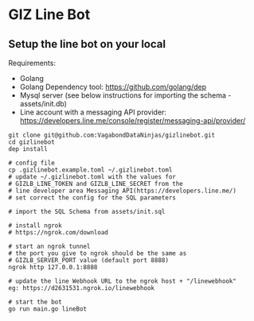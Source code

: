 # GIZ Line Bot

## Setup the line bot on your local

Requirements: 

* Golang
* Golang Dependency tool: https://github.com/golang/dep
* Mysql server (see below instructions for importing the schema - assets/init.db)
* Line account with a messaging API provider: https://developers.line.me/console/register/messaging-api/provider/

```
git clone git@github.com:VagabondDataNinjas/gizlinebot.git
cd gizlinebot
dep install

# config file
cp .gizlinebot.example.toml ~/.gizlinebot.toml
# update ~/.gizlinebot.toml with the values for
# GIZLB_LINE_TOKEN and GIZLB_LINE_SECRET from the
# line developer area Messaging API(https://developers.line.me/)
# set correct the config for the SQL parameters

# import the SQL Schema from assets/init.sql

# install ngrok
# https://ngrok.com/download

# start an ngrok tunnel
# the port you give to ngrok should be the same as
# GIZLB_SERVER_PORT value (default port 8888)
ngrok http 127.0.0.1:8888

# update the line Webhook URL to the ngrok host + "/linewebhook"
eg: https://d2631531.ngrok.io/linewebhook

# start the bot
go run main.go lineBot
```

